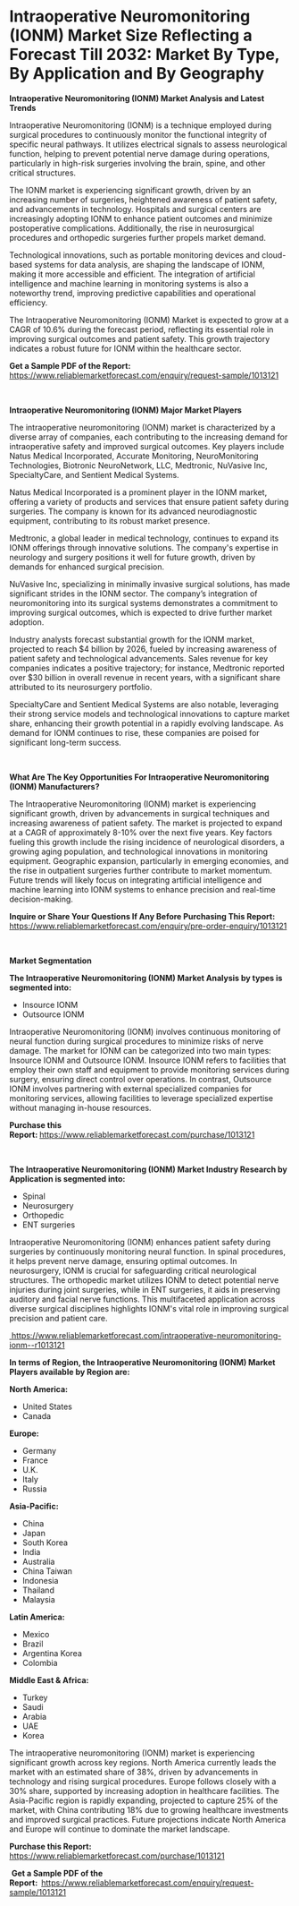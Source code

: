 <p><h1>Intraoperative Neuromonitoring (IONM) Market Size Reflecting a Forecast Till 2032: Market By Type, By Application and By Geography</h1></p><p><strong>Intraoperative Neuromonitoring (IONM) Market Analysis and Latest Trends</strong></p>
<p><p>Intraoperative Neuromonitoring (IONM) is a technique employed during surgical procedures to continuously monitor the functional integrity of specific neural pathways. It utilizes electrical signals to assess neurological function, helping to prevent potential nerve damage during operations, particularly in high-risk surgeries involving the brain, spine, and other critical structures. </p><p>The IONM market is experiencing significant growth, driven by an increasing number of surgeries, heightened awareness of patient safety, and advancements in technology. Hospitals and surgical centers are increasingly adopting IONM to enhance patient outcomes and minimize postoperative complications. Additionally, the rise in neurosurgical procedures and orthopedic surgeries further propels market demand.</p><p>Technological innovations, such as portable monitoring devices and cloud-based systems for data analysis, are shaping the landscape of IONM, making it more accessible and efficient. The integration of artificial intelligence and machine learning in monitoring systems is also a noteworthy trend, improving predictive capabilities and operational efficiency.</p><p>The Intraoperative Neuromonitoring (IONM) Market is expected to grow at a CAGR of 10.6% during the forecast period, reflecting its essential role in improving surgical outcomes and patient safety. This growth trajectory indicates a robust future for IONM within the healthcare sector.</p></p>
<p><strong>Get a Sample PDF of the Report:&nbsp;</strong> <a href="https://www.reliablemarketforecast.com/enquiry/request-sample/1013121?utm_campaign=1890&utm_medium=2&utm_source=Github&utm_content=ia&utm_term=13042025&utm_id=intraoperative-neuromonitoring-ionm">https://www.reliablemarketforecast.com/enquiry/request-sample/1013121</a></p>
<p>&nbsp;</p>
<p><strong>Intraoperative Neuromonitoring (IONM) Major Market Players</strong></p>
<p><p>The intraoperative neuromonitoring (IONM) market is characterized by a diverse array of companies, each contributing to the increasing demand for intraoperative safety and improved surgical outcomes. Key players include Natus Medical Incorporated, Accurate Monitoring, NeuroMonitoring Technologies, Biotronic NeuroNetwork, LLC, Medtronic, NuVasive Inc, SpecialtyCare, and Sentient Medical Systems.</p><p>Natus Medical Incorporated is a prominent player in the IONM market, offering a variety of products and services that ensure patient safety during surgeries. The company is known for its advanced neurodiagnostic equipment, contributing to its robust market presence.</p><p>Medtronic, a global leader in medical technology, continues to expand its IONM offerings through innovative solutions. The company's expertise in neurology and surgery positions it well for future growth, driven by demands for enhanced surgical precision.</p><p>NuVasive Inc, specializing in minimally invasive surgical solutions, has made significant strides in the IONM sector. The company’s integration of neuromonitoring into its surgical systems demonstrates a commitment to improving surgical outcomes, which is expected to drive further market adoption.</p><p>Industry analysts forecast substantial growth for the IONM market, projected to reach $4 billion by 2026, fueled by increasing awareness of patient safety and technological advancements. Sales revenue for key companies indicates a positive trajectory; for instance, Medtronic reported over $30 billion in overall revenue in recent years, with a significant share attributed to its neurosurgery portfolio.</p><p>SpecialtyCare and Sentient Medical Systems are also notable, leveraging their strong service models and technological innovations to capture market share, enhancing their growth potential in a rapidly evolving landscape. As demand for IONM continues to rise, these companies are poised for significant long-term success.</p></p>
<p>&nbsp;</p>
<p><strong>What Are The Key Opportunities For Intraoperative Neuromonitoring (IONM) Manufacturers?</strong></p>
<p><p>The Intraoperative Neuromonitoring (IONM) market is experiencing significant growth, driven by advancements in surgical techniques and increasing awareness of patient safety. The market is projected to expand at a CAGR of approximately 8-10% over the next five years. Key factors fueling this growth include the rising incidence of neurological disorders, a growing aging population, and technological innovations in monitoring equipment. Geographic expansion, particularly in emerging economies, and the rise in outpatient surgeries further contribute to market momentum. Future trends will likely focus on integrating artificial intelligence and machine learning into IONM systems to enhance precision and real-time decision-making.</p></p>
<p><strong>Inquire or Share Your Questions If Any Before Purchasing This Report:</strong> <a href="https://www.reliablemarketforecast.com/enquiry/pre-order-enquiry/1013121?utm_campaign=1890&utm_medium=2&utm_source=Github&utm_content=ia&utm_term=13042025&utm_id=intraoperative-neuromonitoring-ionm">https://www.reliablemarketforecast.com/enquiry/pre-order-enquiry/1013121</a></p>
<p>&nbsp;</p>
<p><strong>Market Segmentation</strong></p>
<p><strong>The Intraoperative Neuromonitoring (IONM) Market Analysis by types is segmented into:</strong></p>
<p><ul><li>Insource IONM</li><li>Outsource IONM</li></ul></p>
<p><p>Intraoperative Neuromonitoring (IONM) involves continuous monitoring of neural function during surgical procedures to minimize risks of nerve damage. The market for IONM can be categorized into two main types: Insource IONM and Outsource IONM. Insource IONM refers to facilities that employ their own staff and equipment to provide monitoring services during surgery, ensuring direct control over operations. In contrast, Outsource IONM involves partnering with external specialized companies for monitoring services, allowing facilities to leverage specialized expertise without managing in-house resources.</p></p>
<p><strong>Purchase this Report:&nbsp;</strong><a href="https://www.reliablemarketforecast.com/purchase/1013121?utm_campaign=1890&utm_medium=2&utm_source=Github&utm_content=ia&utm_term=13042025&utm_id=intraoperative-neuromonitoring-ionm">https://www.reliablemarketforecast.com/purchase/1013121</a></p>
<p>&nbsp;</p>
<p><strong>The Intraoperative Neuromonitoring (IONM) Market Industry Research by Application is segmented into:</strong></p>
<p><ul><li>Spinal</li><li>Neurosurgery</li><li>Orthopedic</li><li>ENT surgeries</li></ul></p>
<p><p>Intraoperative Neuromonitoring (IONM) enhances patient safety during surgeries by continuously monitoring neural function. In spinal procedures, it helps prevent nerve damage, ensuring optimal outcomes. In neurosurgery, IONM is crucial for safeguarding critical neurological structures. The orthopedic market utilizes IONM to detect potential nerve injuries during joint surgeries, while in ENT surgeries, it aids in preserving auditory and facial nerve functions. This multifaceted application across diverse surgical disciplines highlights IONM's vital role in improving surgical precision and patient care.</p></p>
<p><a href="https://www.reliablemarketforecast.com/intraoperative-neuromonitoring-ionm--r1013121?utm_campaign=1890&utm_medium=2&utm_source=Github&utm_content=ia&utm_term=13042025&utm_id=intraoperative-neuromonitoring-ionm">&nbsp;https://www.reliablemarketforecast.com/intraoperative-neuromonitoring-ionm--r1013121</a></p>
<p><strong>In terms of Region, the Intraoperative Neuromonitoring (IONM) Market Players available by Region are:</strong></p>
<p>
    <p> <strong> North America: </strong>
        <ul>
            <li>United States</li>
            <li>Canada</li>
        </ul>
        </p> 
    <p> <strong> Europe: </strong>
        <ul>
            <li>Germany</li>
            <li>France</li>
            <li>U.K.</li>
            <li>Italy</li>
            <li>Russia</li>
        </ul>
        </p> 
    <p> <strong> Asia-Pacific: </strong>
        <ul>
            <li>China</li>
            <li>Japan</li>
            <li>South Korea</li>
            <li>India</li>
            <li>Australia</li>
            <li>China Taiwan</li>
            <li>Indonesia</li>
            <li>Thailand</li>
            <li>Malaysia</li>
        </ul>
        </p> 
    <p> <strong> Latin America: </strong>
        <ul>
            <li>Mexico</li>
            <li>Brazil</li>
            <li>Argentina Korea</li>
            <li>Colombia</li>
        </ul>
        </p> 
    <p> <strong> Middle East & Africa: </strong>
        <ul>
            <li>Turkey</li>
            <li>Saudi</li>
            <li>Arabia</li>
            <li>UAE</li>
            <li>Korea</li>
        </ul>
    </p>
    </p>
<p><p>The intraoperative neuromonitoring (IONM) market is experiencing significant growth across key regions. North America currently leads the market with an estimated share of 38%, driven by advancements in technology and rising surgical procedures. Europe follows closely with a 30% share, supported by increasing adoption in healthcare facilities. The Asia-Pacific region is rapidly expanding, projected to capture 25% of the market, with China contributing 18% due to growing healthcare investments and improved surgical practices. Future projections indicate North America and Europe will continue to dominate the market landscape.</p></p>
<p><strong>Purchase this Report: </strong><a href="https://www.reliablemarketforecast.com/purchase/1013121?utm_campaign=1890&utm_medium=2&utm_source=Github&utm_content=ia&utm_term=13042025&utm_id=intraoperative-neuromonitoring-ionm">https://www.reliablemarketforecast.com/purchase/1013121</a></p>
<p>&nbsp;<strong>Get a Sample PDF of the Report:&nbsp;&nbsp;</strong><a href="https://www.reliablemarketforecast.com/enquiry/request-sample/1013121?utm_campaign=1890&utm_medium=2&utm_source=Github&utm_content=ia&utm_term=13042025&utm_id=intraoperative-neuromonitoring-ionm">https://www.reliablemarketforecast.com/enquiry/request-sample/1013121</a></p>
<p><strong></strong></p>
<p><p></p><p></p><p></p></p>
